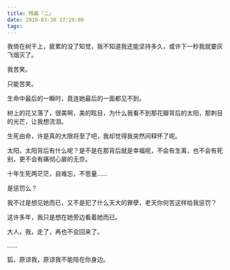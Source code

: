```yaml
---
title: 残篇『二』
date: 2010-03-30 17:29:09
tags:
---
```


我倚在树干上，疲累的没了知觉，我不知道我还能坚持多久，或许下一秒我就要灰飞烟灭了。

我苦笑。

只能苦笑。

生命中最后的一瞬时，竟连她最后的一面都见不到。

树上的花又落了，很美啊，美的眩目，为什么我看不到那花瓣背后的太阳，那刺目的光芒，让我想流泪。

生死由命，许是真的大限将至了吧，我却觉得我突然间释怀了呢。

太阳，太阳背后有什么呢？是不是在那背后就是幸福呢，不会有生离，也不会有死别，更不会有痛彻心扉的无奈。

十年生死两茫茫，自难忘，不思量……

是惩罚么？

我不过是想见她而已，又不是犯了什么天大的罪孽，老天你何苦这样给我惩罚？

这许多年，我只是想在她旁边看着她而已。

大人，我，走了，再也不会回来了。

……

狐，原谅我，原谅我不能陪在你身边。